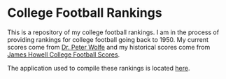 College Football Rankings
=========================

This is a repository of my college football rankings. I am in the process of providing rankings for college football going back to 1950. My current scores come from [Dr. Peter Wolfe](http://prwolfe.bol.ucla.edu/cfootball/) and my historical scores come from [James Howell College Football Scores](http://homepages.cae.wisc.edu/~dwilson/rfsc/history/howell/).

The application used to compile these rankings is located [here](https://github.com/jeffself/teamrankings).